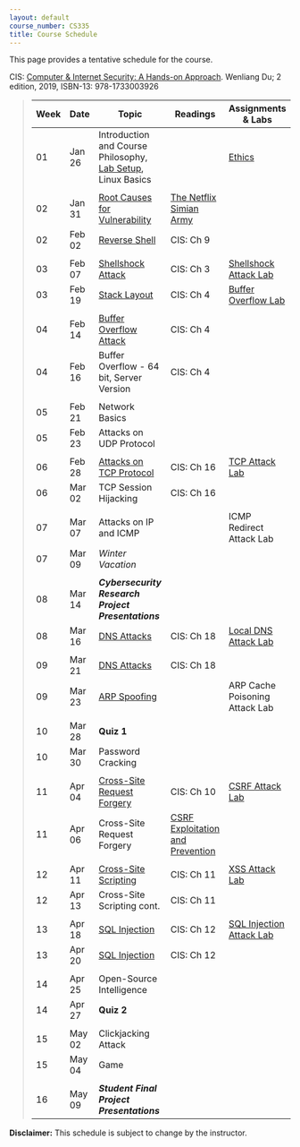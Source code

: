 ```yaml
---
layout: default
course_number: CS335
title: Course Schedule
---
```


This page provides a tentative schedule for the course.

CIS: <a href="https://www.amazon.com/Computer-Internet-Security-Hands-Approach/dp/1733003924">Computer & Internet Security: A Hands-on Approach</a>. Wenliang Du; 2 edition, 2019, ISBN-13: 978-1733003926

>  Week    | Date     | Topic        | Readings   | Assignments & Labs                                  
> -------- | -------- | ------------ | ---------- | -------------------------------------
> 01 | Jan 26 | Introduction and Course Philosophy, [Lab Setup](../labs/setup.html), Linux Basics | | [Ethics](../assignments/ethics.html)
> | | | |
> 02 | Jan 31 | [Root Causes for Vulnerability](../slides/01_Reason_Vulnerability.pdf) | [The Netflix Simian Army](https://netflixtechblog.com/the-netflix-simian-army-16e57fbab116) |
> 02 | Feb 02 | [Reverse Shell](../slides/09_Reverse_Shell.pdf)| CIS: Ch 9 | |  
> | | | |
> 03 | Feb 07 | [Shellshock Attack](../slides/03_Shellshock.pdf) | CIS: Ch 3 | [Shellshock Attack Lab](../labs/shellshock.html)
> 03 | Feb 19 | [Stack Layout](../slides/04_Buffer_Overflow.pdf) | CIS: Ch 4 | [Buffer Overflow Lab](../labs/buffer_overflow.html) 
> | | | |
> 04 | Feb 14 | [Buffer Overflow Attack](../slides/04_Buffer_Overflow.pdf) | CIS: Ch 4 |
> 04 | Feb 16 | Buffer Overflow - 64 bit, Server Version | CIS: Ch 4 | 
> | | | |
> 05 | Feb 21 | Network Basics | |
> 05 | Feb 23 | Attacks on UDP Protocol | |
> | | | |
> 06 | Feb 28 | [Attacks on TCP Protocol](../slides/16_TCP_Attack.pdf) | CIS: Ch 16 | [TCP Attack Lab](../labs/tcp_attack.html)
> 06 | Mar 02 | TCP Session Hijacking | CIS: Ch 16 | 
> | | | |
> 07 | Mar 07 | Attacks on IP and ICMP | | ICMP Redirect Attack Lab
> 07 | Mar 09 | _Winter Vacation_ | |
> | | | |
> 08 | Mar 14 | *__Cybersecurity Research Project Presentations__* | |
> 08 | Mar 16 | [DNS Attacks](../slides/18_DNS_Attacks.pdf) | CIS: Ch 18 | [Local DNS Attack Lab](../labs/dns_attack.html)
> | | | |
> 09 | Mar 21 | [DNS Attacks](../slides/18_DNS_Attacks.pdf) | CIS: Ch 18 |
> 09 | Mar 23 | [ARP Spoofing](../slides/ARP_Spoofing.pdf) | | ARP Cache Poisoning Attack Lab
> | | | |
> 10 | Mar 28 | __Quiz 1__ | |
> 10 | Mar 30 | Password Cracking | |
> | | | |
> 11 | Apr 04 | [Cross-Site Request Forgery](../slides/10_Web_CSRF.pdf) | CIS: Ch 10 | [CSRF Attack Lab](../labs/csrf_attack.html)
> 11 | Apr 06 | Cross-Site Request Forgery | [CSRF Exploitation and Prevention](papers/csrf.pdf) |
> | | | |
> 12 | Apr 11 | [Cross-Site Scripting](../slides/11_Web_XSS.pdf) | CIS: Ch 11 | [XSS Attack Lab](../labs/xss_attack.html)
> 12 | Apr 13 | Cross-Site Scripting cont. | CIS: Ch 11 |
> | | | |
> 13 | Apr 18 | [SQL Injection](../slides/12_Web_SQL_Injection.pdf) | CIS: Ch 12 | [SQL Injection Attack Lab](../labs/sql_attack.html)
> 13 | Apr 20 | [SQL Injection](../slides/12_Web_SQL_Injection.pdf) | CIS: Ch 12 |
> | | | |
> 14 | Apr 25 | Open-Source Intelligence | |
> 14 | Apr 27 | __Quiz 2__ | |
> | | | |
> 15 | May 02 | Clickjacking Attack | |
> 15 | May 04 | Game | |
> | | | |
> 16 | May 09 | *__Student Final Project Presentations__*

**Disclaimer:** This schedule is subject to change by the instructor.
